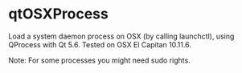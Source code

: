 # qtOSXProcess

Load a system daemon process on OSX (by calling launchctl), using QProcess with Qt 5.6.
Tested on OSX El Capitan 10.11.6.

Note: For some processes you might need sudo rights.
